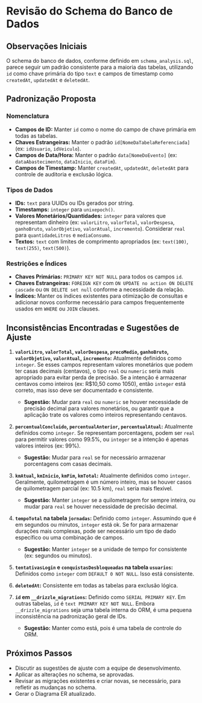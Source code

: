 # Revisão do Schema do Banco de Dados

## Observações Iniciais

O schema do banco de dados, conforme definido em `schema_analysis.sql`, parece seguir um padrão consistente para a maioria das tabelas, utilizando `id` como chave primária do tipo `text` e campos de timestamp como `createdAt`, `updatedAt` e `deletedAt`.

## Padronização Proposta

### Nomenclatura

- **Campos de ID:** Manter `id` como o nome do campo de chave primária em todas as tabelas.
- **Chaves Estrangeiras:** Manter o padrão `id[NomeDaTabelaReferenciada]` (ex: `idUsuario`, `idVeiculo`).
- **Campos de Data/Hora:** Manter o padrão `data[NomeDoEvento]` (ex: `dataAbastecimento`, `dataInicio`, `dataFim`).
- **Campos de Timestamp:** Manter `createdAt`, `updatedAt`, `deletedAt` para controle de auditoria e exclusão lógica.

### Tipos de Dados

- **IDs:** `text` para UUIDs ou IDs gerados por string.
- **Timestamps:** `integer` para `unixepoch()`.
- **Valores Monetários/Quantidades:** `integer` para valores que representam dinheiro (ex: `valorLitro`, `valorTotal`, `valorDespesa`, `ganhoBruto`, `valorObjetivo`, `valorAtual`, `incremento`). Considerar `real` para `quantidadeLitros` e `mediaConsumo`.
- **Textos:** `text` com limites de comprimento apropriados (ex: `text(100)`, `text(255)`, `text(500)`).

### Restrições e Índices

- **Chaves Primárias:** `PRIMARY KEY NOT NULL` para todos os campos `id`.
- **Chaves Estrangeiras:** `FOREIGN KEY` com `ON UPDATE no action ON DELETE cascade` ou `ON DELETE set null` conforme a necessidade da relação.
- **Índices:** Manter os índices existentes para otimização de consultas e adicionar novos conforme necessário para campos frequentemente usados em `WHERE` ou `JOIN` clauses.

## Inconsistências Encontradas e Sugestões de Ajuste

1.  **`valorLitro`, `valorTotal`, `valorDespesa`, `precoMedio`, `ganhoBruto`, `valorObjetivo`, `valorAtual`, `incremento`:** Atualmente definidos como `integer`. Se esses campos representam valores monetários que podem ter casas decimais (centavos), o tipo `real` ou `numeric` seria mais apropriado para evitar perda de precisão. Se a intenção é armazenar centavos como inteiros (ex: R$10,50 como 1050), então `integer` está correto, mas isso deve ser documentado e consistente.
    *   **Sugestão:** Mudar para `real` ou `numeric` se houver necessidade de precisão decimal para valores monetários, ou garantir que a aplicação trate os valores como inteiros representando centavos.

2.  **`percentualConcluido`, `percentualAnterior`, `percentualAtual`:** Atualmente definidos como `integer`. Se representam porcentagens, podem ser `real` para permitir valores como 99.5%, ou `integer` se a intenção é apenas valores inteiros (ex: 99%).
    *   **Sugestão:** Mudar para `real` se for necessário armazenar porcentagens com casas decimais.

3.  **`kmAtual`, `kmInicio`, `kmFim`, `kmTotal`:** Atualmente definidos como `integer`. Geralmente, quilometragem é um número inteiro, mas se houver casos de quilometragem parcial (ex: 10.5 km), `real` seria mais flexível.
    *   **Sugestão:** Manter `integer` se a quilometragem for sempre inteira, ou mudar para `real` se houver necessidade de precisão decimal.

4.  **`tempoTotal` na tabela `jornadas`:** Definido como `integer`. Assumindo que é em segundos ou minutos, `integer` está ok. Se for para armazenar durações mais complexas, pode ser necessário um tipo de dado específico ou uma combinação de campos.
    *   **Sugestão:** Manter `integer` se a unidade de tempo for consistente (ex: segundos ou minutos).

5.  **`tentativasLogin` e `conquistasDesbloqueadas` na tabela `usuarios`:** Definidos como `integer` com `DEFAULT 0 NOT NULL`. Isso está consistente.

6.  **`deletedAt`:** Consistente em todas as tabelas para exclusão lógica.

7.  **`id` em `__drizzle_migrations`:** Definido como `SERIAL PRIMARY KEY`. Em outras tabelas, `id` é `text PRIMARY KEY NOT NULL`. Embora `__drizzle_migrations` seja uma tabela interna do ORM, é uma pequena inconsistência na padronização geral de IDs.
    *   **Sugestão:** Manter como está, pois é uma tabela de controle do ORM.

## Próximos Passos

- Discutir as sugestões de ajuste com a equipe de desenvolvimento.
- Aplicar as alterações no schema, se aprovadas.
- Revisar as migrações existentes e criar novas, se necessário, para refletir as mudanças no schema.
- Gerar o Diagrama ER atualizado.

